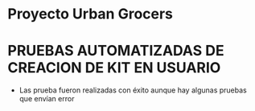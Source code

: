 # Proyecto Urban Grocers 

# PRUEBAS AUTOMATIZADAS DE CREACION DE KIT EN USUARIO 
- Las prueba fueron realizadas con éxito aunque hay algunas pruebas que envían error 
